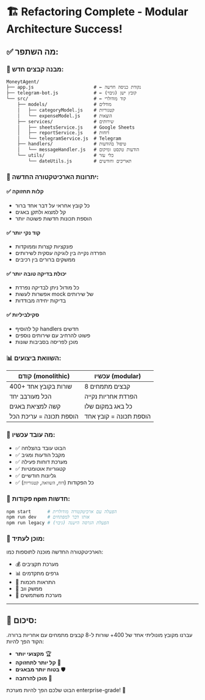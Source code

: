 # 🏗️ Refactoring Complete - Modular Architecture Success!

## ✅ **מה השתפר:**

### **📂 מבנה קבצים חדש:**
```
MoneytAgent/
├── app.js                      # ← נקודת כניסה חדשה
├── telegram-bot.js             # ← קובץ ישן (גיבוי)
└── src/                        # ← קוד מודולרי
    ├── models/                 # מודלים
    │   ├── categoryModel.js    # קטגוריות
    │   └── expenseModel.js     # הוצאות
    ├── services/               # שירותים
    │   ├── sheetsService.js    # Google Sheets
    │   ├── reportService.js    # דוחות
    │   └── telegramService.js  # Telegram
    ├── handlers/               # טיפול בהודעות
    │   └── messageHandler.js   # הודעות טקסט ומיקום
    └── utils/                  # כלי עזר
        └── dateUtils.js        # תאריכים וחודשים
```

### **🔧 יתרונות הארכיטקטורה החדשה:**

#### ✅ **קלות תחזוקה**
- כל קובץ אחראי על דבר אחד ברור
- קל למצוא ולתקן באגים
- הוספת תכונות חדשות פשוטה יותר

#### ✅ **קוד נקי יותר**
- פונקציות קצרות וממוקדות
- הפרדה נקייה בין לוגיקה עסקית לשירותים
- ממשקים ברורים בין רכיבים

#### ✅ **יכולת בדיקה טובה יותר**
- כל מודול ניתן לבדיקה נפרדת
- אפשרות לעשות mock של שירותים
- בדיקות יחידה מבודדות

#### ✅ **סקילביליות**
- קל להוסיף handlers חדשים
- פשוט להרחיב עם שירותים נוספים
- מוכן לפריסה בסביבות שונות

### **📊 השוואת ביצועים:**

| **קודם (monolithic)** | **עכשיו (modular)** |
|----------------------|---------------------|
| 400+ שורות בקובץ אחד | 8 קבצים מתמחים |
| הכל מעורבב יחד | הפרדת אחריות נקייה |
| קשה למציאת באגים | כל באג במקום שלו |
| הוספת תכונה = עריכת הכל | הוספת תכונה = קובץ אחד |

### **🚀 מה עובד עכשיו:**
- ✅ הבוט עובד בהצלחה
- ✅ מקבל הודעות ומגיב
- ✅ מערכת דוחות פעילה
- ✅ קטגוריות אוטומטיות
- ✅ גליונות חודשיים
- ✅ כל הפקודות (`דוח`, `השוואה`, `קטגוריות`)

### **📝 פקודות npm חדשות:**
```bash
npm start      # הפעלה עם ארכיטקטורה מודולרית
npm run dev    # אותו דבר למפתחים
npm run legacy # הפעלת הגרסה הישנה (גיבוי)
```

### **🎯 מוכן לעתיד:**
הארכיטקטורה החדשה מוכנה לתוספות כמו:
- 💰 מערכת תקציבים
- 📊 גרפים מתקדמים
- 🔔 התראות חכמות
- 📱 ממשק ווב
- 🔐 מערכת משתמשים

---

## 🎉 **סיכום:**
עברנו מקובץ מונוליתי אחד של 400+ שורות ל-8 קבצים מתמחים עם אחריות ברורה. הקוד הפך להיות:
- **מקצועי יותר** 🏆
- **קל יותר לתחזוקה** 🔧
- **בטוח יותר מבאגים** 🛡️
- **מוכן להרחבה** 🚀

הבוט שלכם הפך להיות מערכת enterprise-grade! 💼
